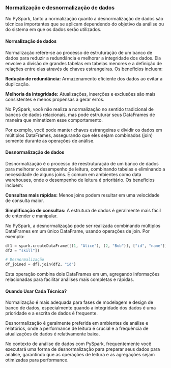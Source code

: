 ### Normalização e desnormalização de dados

No PySpark, tanto a normalização quanto a desnormalização de dados são técnicas importantes que se aplicam dependendo do objetivo da análise ou do sistema em que os dados serão utilizados.

#### Normalização de dados

Normalização refere-se ao processo de estruturação de um banco de dados para reduzir a redundância e melhorar a integridade dos dados. Ela envolve a divisão de grandes tabelas em tabelas menores e a definição de relações entre elas através de chaves estrangeiras. Os benefícios incluem:

**Redução de redundância:** Armazenamento eficiente dos dados ao evitar a duplicação.

**Melhoria da integridade:** Atualizações, inserções e exclusões são mais consistentes e menos propensas a gerar erros.

No PySpark, você não realiza a normalização no sentido tradicional de bancos de dados relacionais, mas pode estruturar seus DataFrames de maneira que mimetizem esse comportamento.

Por exemplo, você pode manter chaves estrangeiras e dividir os dados em múltiplos DataFrames, assegurando que eles sejam combinados (join) somente durante as operações de análise.

#### Desnormalização de dados

Desnormalização é o processo de reestruturação de um banco de dados para melhorar o desempenho de leitura, combinando tabelas e eliminando a necessidade de alguns joins. É comum em ambientes como data warehouses, onde o desempenho de leitura é prioritário. Os benefícios incluem:

**Consultas mais rápidas:** Menos joins podem resultar em uma velocidade de consulta maior.

**Simplificação de consultas:** A estrutura de dados é geralmente mais fácil de entender e manipular.

No PySpark, a desnormalização pode ser realizada combinando múltiplos DataFrames em um único DataFrame, usando operações de join. Por exemplo:

```python
df1 = spark.createDataFrame([(1, "Alice"), (2, "Bob")], ["id", "name"]) spark.createDataFrame([(1, "Python"), (2, "Spark")], ["id",
df2 = "skill"])

# Desnormalização
df_joined = dfl.join(df2, "id")
```

Esta operação combina dois DataFrames em um, agregando informações relacionadas para facilitar análises mais completas e rápidas.

#### Quando Usar Cada Técnica?

Normalização é mais adequada para fases de modelagem e design de banco de dados, especialmente quando a integridade dos dados é uma prioridade e a escrita de dados é frequente.

Desnormalização é geralmente preferida em ambientes de análise e relatórios, onde a performance de leitura é crucial e a frequência de atualizações de dados é relativamente baixa.

No contexto de análise de dados com PySpark, frequentemente você executará uma forma de desnormalização para preparar seus dados para análise, garantindo que as operações de leitura e as agregações sejam otimizadas para performance.